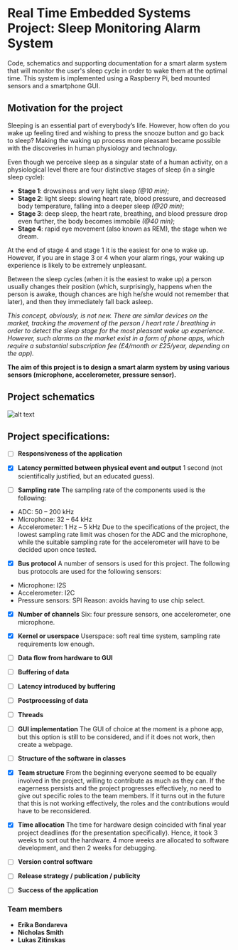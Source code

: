 # Real Time Embedded Systems Project: Sleep Monitoring Alarm System

Code, schematics and supporting documentation for a smart alarm system that will monitor the user's sleep cycle in order to wake them at the optimal time. This system is implemented using a Raspberry Pi, bed mounted sensors and a smartphone GUI.

## Motivation for the project

Sleeping is an essential part of everybody’s life. However, how often do you wake up feeling tired and wishing to press the snooze button and go back to sleep? Making the waking up process more pleasant became possible with the discoveries in human physiology and technology.

Even though we perceive sleep as a singular state of a human activity, on a physiological level there are four distinctive stages of sleep (in a single sleep cycle):
- **Stage 1**: drowsiness and very light sleep *(@10 min)*;
- **Stage 2**: light sleep: slowing heart rate, blood pressure, and decreased body temperature, falling into a deeper sleep *(@20 min)*;
- **Stage 3**: deep sleep, the heart rate, breathing, and blood pressure drop even further, the body becomes immobile *(@40 min)*;
- **Stage 4**: rapid eye movement (also known as REM), the stage when we dream.

At the end of stage 4 and stage 1 it is the easiest for one to wake up. However, if you are in stage 3 or 4 when your alarm rings, your waking up experience is likely to be extremely unpleasant. 

Between the sleep cycles (when it is the easiest to wake up) a person usually changes their position (which, surprisingly, happens when the person is awake, though chances are high he/she would not remember that later), and then they immediately fall back asleep.

*This concept, obviously, is not new. There are similar devices on the market, tracking the movement of the person / heart rate / breathing in order to detect the sleep stage for the most pleasant wake up experience. However, such alarms on the market exist in a form of phone apps, which require a substantial subscription fee (£4/month or £25/year, depending on the app).*

**The aim of this project is to design a smart alarm system by using various sensors (microphone, accelerometer, pressure sensor).**

## Project schematics

![alt text](https://imgur.com/NQQ8QSq.png)

## Project specifications:

- [ ] **Responsiveness of the application**

- [x] **Latency permitted between physical event and output**
1 second (not scientifically justified, but an educated guess).

- [ ] **Sampling rate**
The sampling rate of the components used is the following:
- ADC: 50 – 200 kHz
- Microphone: 32 – 64 kHz
- Accelerometer: 1 Hz – 5 kHz
Due to the specifications of the project, the lowest sampling rate limit was chosen for the ADC and the microphone, while the suitable sampling rate for the accelerometer will have to be decided upon once tested.

- [x] **Bus protocol**
A number of sensors is used for this project. The following bus protocols are used for the following sensors:
- Microphone: I2S
- Accelerometer: I2C
- Pressure sensors: SPI
Reason: avoids having to use chip select.

- [x] **Number of channels**
Six: four pressure sensors, one accelerometer, one microphone.

- [x] **Kernel or userspace**
Userspace: soft real time system, sampling rate requirements low enough.

- [ ] **Data flow from hardware to GUI**

- [ ] **Buffering of data**

- [ ] **Latency introduced by buffering**

- [ ] **Postprocessing of data**

- [ ] **Threads**

- [ ] **GUI implementation**
The GUI of choice at the moment is a phone app, but this option is still to be considered, and if it does not work, then create a webpage.

- [ ] **Structure of the software in classes**

- [x] **Team structure**
From the beginning everyone seemed to be equally involved in the project, willing to contribute as much as they can. If the eagerness persists and the project progresses effectively, no need to give out specific roles to the team members. If it turns out in the future that this is not working effectively, the roles and the contributions would have to be reconsidered.

- [x] **Time allocation**
The time for hardware design coincided with final year project deadlines (for the presentation specifically). Hence, it took 3 weeks to sort out the hardware. 4 more weeks are allocated to software development, and then 2 weeks for debugging.

- [ ] **Version control software**

- [ ] **Release strategy / publication / publicity**

- [ ] **Success of the application**

### Team members
- **Erika Bondareva**
- **Nicholas Smith**
- **Lukas Zitinskas**
